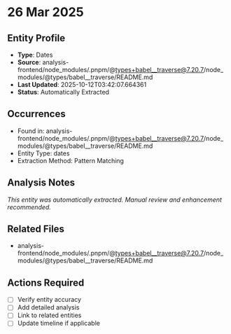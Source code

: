 # 26 Mar 2025

## Entity Profile
- **Type**: Dates
- **Source**: analysis-frontend/node_modules/.pnpm/@types+babel__traverse@7.20.7/node_modules/@types/babel__traverse/README.md
- **Last Updated**: 2025-10-12T03:42:07.664361
- **Status**: Automatically Extracted

## Occurrences
- Found in: analysis-frontend/node_modules/.pnpm/@types+babel__traverse@7.20.7/node_modules/@types/babel__traverse/README.md
- Entity Type: dates
- Extraction Method: Pattern Matching

## Analysis Notes
*This entity was automatically extracted. Manual review and enhancement recommended.*

## Related Files
- analysis-frontend/node_modules/.pnpm/@types+babel__traverse@7.20.7/node_modules/@types/babel__traverse/README.md

## Actions Required
- [ ] Verify entity accuracy
- [ ] Add detailed analysis
- [ ] Link to related entities
- [ ] Update timeline if applicable

